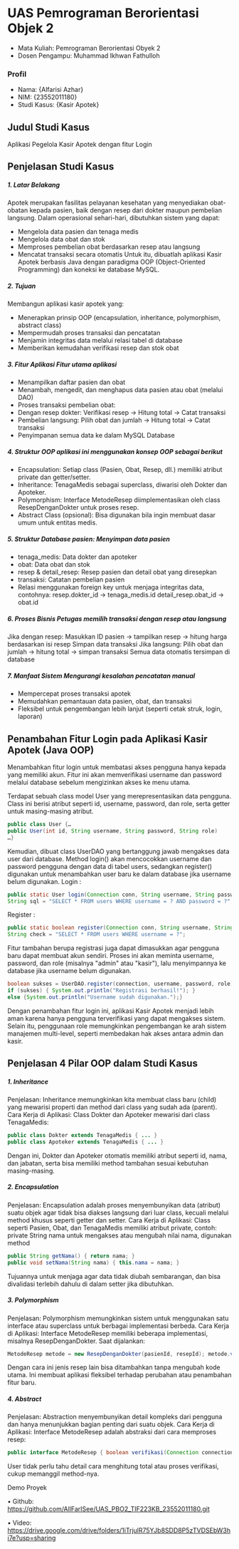 # UAS Pemrograman Berorientasi Objek 2
- Mata Kuliah: Pemrograman Berorientasi Obyek 2
- Dosen Pengampu: Muhammad Ikhwan Fathulloh

### Profil
- Nama: {Alfarisi Azhar}
- NIM: {23552011180}
- Studi Kasus: {Kasir Apotek}

## Judul Studi Kasus
Aplikasi Pegelola Kasir Apotek dengan fitur Login

## Penjelasan Studi Kasus
##### 1. Latar Belakang
Apotek merupakan fasilitas pelayanan kesehatan yang menyediakan obat-obatan kepada pasien, baik dengan resep dari dokter maupun pembelian langsung. Dalam operasional sehari-hari, dibutuhkan sistem yang dapat:
- Mengelola data pasien dan tenaga medis
- Mengelola data obat dan stok
- Memproses pembelian obat berdasarkan resep atau langsung
- Mencatat transaksi secara otomatis
Untuk itu, dibuatlah aplikasi Kasir Apotek berbasis Java dengan paradigma OOP (Object-Oriented Programming) dan koneksi ke database MySQL.

##### 2.	Tujuan
Membangun aplikasi kasir apotek yang:
- Menerapkan prinsip OOP (encapsulation, inheritance, polymorphism, abstract class)
- Mempermudah proses transaksi dan pencatatan
- Menjamin integritas data melalui relasi tabel di database
- Memberikan kemudahan verifikasi resep dan stok obat

##### 3.	Fitur Aplikasi Fitur utama aplikasi
- Menampilkan daftar pasien dan obat
- Menambah, mengedit, dan menghapus data pasien atau obat (melalui DAO)
- Proses transaksi pembelian obat:
- Dengan resep dokter: Verifikasi resep → Hitung total → Catat transaksi
- Pembelian langsung: Pilih obat dan jumlah → Hitung total → Catat transaksi
- Penyimpanan semua data ke dalam MySQL Database

##### 4.	Struktur OOP aplikasi ini menggunakan konsep OOP sebagai berikut
- Encapsulation: Setiap class (Pasien, Obat, Resep, dll.) memiliki atribut private dan getter/setter.
- Inheritance: TenagaMedis sebagai superclass, diwarisi oleh Dokter dan Apoteker.
- Polymorphism: Interface MetodeResep diimplementasikan oleh class ResepDenganDokter untuk proses resep.
- Abstract Class (opsional): Bisa digunakan bila ingin membuat dasar umum untuk entitas medis.

##### 5.	Struktur Database pasien: Menyimpan data pasien
- tenaga_medis: Data dokter dan apoteker
- obat: Data obat dan stok
- resep & detail_resep: Resep pasien dan detail obat yang diresepkan
- transaksi: Catatan pembelian pasien
- Relasi menggunakan foreign key untuk menjaga integritas data, contohnya:
resep.dokter_id → tenaga_medis.id
detail_resep.obat_id →  obat.id

##### 6.	Proses Bisnis Petugas memilih transaksi dengan resep atau langsung
Jika dengan resep:
Masukkan ID pasien → tampilkan resep → hitung harga berdasarkan isi resep
Simpan data transaksi
Jika langsung:
Pilih obat dan jumlah → hitung total → simpan transaksi
Semua data otomatis tersimpan di database

##### 7.	Manfaat Sistem Mengurangi kesalahan pencatatan manual
- Mempercepat proses transaksi apotek
- Memudahkan pemantauan data pasien, obat, dan transaksi
- Fleksibel untuk pengembangan lebih lanjut (seperti cetak struk, login, laporan)

## Penambahan Fitur Login pada Aplikasi Kasir Apotek (Java OOP)
Menambahkan fitur login untuk membatasi akses pengguna hanya kepada yang memiliki akun. Fitur ini akan memverifikasi username dan password melalui database sebelum mengizinkan akses ke menu utama.

Terdapat sebuah class model User yang merepresentasikan data pengguna. Class ini berisi atribut seperti id, username, password, dan role, serta getter untuk masing-masing atribut.
```java
public class User {… 
public User(int id, String username, String password, String role) 
…}
```

Kemudian, dibuat class UserDAO yang bertanggung jawab mengakses data user dari database. Method login() akan mencocokkan username dan password pengguna dengan data di tabel users, sedangkan register() digunakan untuk menambahkan user baru ke dalam database jika username belum digunakan.
Login :
``` java
public static User login(Connection conn, String username, String password) throws SQLException { 
String sql = "SELECT * FROM users WHERE username = ? AND password = ?";
```
Register :
```java
public static boolean register(Connection conn, String username, String password, String role) throws SQLException { 
String check = "SELECT * FROM users WHERE username = ?";
```
Fitur tambahan berupa registrasi juga dapat dimasukkan agar pengguna baru dapat membuat akun sendiri. Proses ini akan meminta username, password, dan role (misalnya "admin" atau "kasir"), lalu menyimpannya ke database jika username belum digunakan.
```java
boolean sukses = UserDAO.register(connection, username, password, role);
if (sukses) { System.out.println("Registrasi berhasil!"); } 
else {System.out.println("Username sudah digunakan.");}
```
Dengan penambahan fitur login ini, aplikasi Kasir Apotek menjadi lebih aman karena hanya pengguna terverifikasi yang dapat mengakses sistem. Selain itu, penggunaan role memungkinkan pengembangan ke arah sistem manajemen multi-level, seperti membedakan hak akses antara admin dan kasir.

## Penjelasan 4 Pilar OOP dalam Studi Kasus
##### 1. Inheritance
Penjelasan: Inheritance memungkinkan kita membuat class baru (child) yang mewarisi properti dan method dari class yang sudah ada (parent).
Cara Kerja di Aplikasi: Class Dokter dan Apoteker mewarisi dari class TenagaMedis:
```java
public class Dokter extends TenagaMedis { ... }
public class Apoteker extends TenagaMedis { ... }
```
Dengan ini, Dokter dan Apoteker otomatis memiliki atribut seperti id, nama, dan jabatan, serta bisa memiliki method tambahan sesuai kebutuhan masing-masing.

##### 2. Encapsulation
Penjelasan: Encapsulation adalah proses menyembunyikan data (atribut) suatu objek agar tidak bisa diakses langsung dari luar class, kecuali melalui method khusus seperti getter dan setter.
Cara Kerja di Aplikasi: Class seperti Pasien, Obat, dan TenagaMedis memiliki atribut private, contoh:
private String nama untuk mengakses atau mengubah nilai nama, digunakan method
```java
public String getNama() { return nama; } 
public void setNama(String nama) { this.nama = nama; }
```
Tujuannya untuk menjaga agar data tidak diubah sembarangan, dan bisa divalidasi terlebih dahulu di dalam setter jika dibutuhkan.

##### 3. Polymorphism
Penjelasan: Polymorphism memungkinkan sistem untuk menggunakan satu interface atau superclass untuk berbagai implementasi berbeda.
Cara Kerja di Aplikasi: Interface MetodeResep memiliki beberapa implementasi, misalnya ResepDenganDokter.
Saat dijalankan:
```java
MetodeResep metode = new ResepDenganDokter(pasienId, resepId); metode.verifikasi(connection); metode.hitungTotal(connection);
```
Dengan cara ini jenis resep lain bisa ditambahkan tanpa mengubah kode utama. Ini membuat aplikasi fleksibel terhadap perubahan atau penambahan fitur baru.

##### 4. Abstract
Penjelasan: Abstraction menyembunyikan detail kompleks dari pengguna dan hanya menunjukkan bagian penting dari suatu objek.
Cara Kerja di Aplikasi: Interface MetodeResep adalah abstraksi dari cara memproses resep:
```java
public interface MetodeResep { boolean verifikasi(Connection connection); double hitungTotal(Connection connection);}
```
User tidak perlu tahu detail cara menghitung total atau proses verifikasi, cukup memanggil method-nya.


Demo Proyek

•	Github: https://github.com/AllFarISee/UAS_PBO2_TIF223KB_23552011180.git

•	Video: https://drive.google.com/drive/folders/1iTrjulR75YJb8SDD8P5zTVDSEbW3hi7e?usp=sharing

